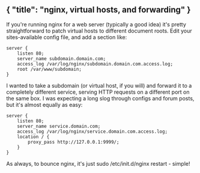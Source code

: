 { "title": "nginx, virtual hosts, and forwarding" }
---
If you're running nginx for a web server (typically a good idea) it's pretty
straightforward to patch virtual hosts to different document roots. Edit your
sites-available config file, and add a section like:

```
server {
	listen 80;
	server_name subdomain.domain.com;
	access_log /var/log/nginx/subdomain.domain.com.access.log;
	root /var/www/subdomain;
}
```

I wanted to take a subdomain (or virtual host, if you will) and forward it to a
completely different service, serving HTTP requests on a different port on the
same box. I was expecting a long slog through configs and forum posts, but it's
almost equally as easy:

```
server {
	listen 80;
	server_name service.domain.com;
	access_log /var/log/nginx/service.domain.com.access.log;
	location / {
		proxy_pass http://127.0.0.1:9999/;
	}
}
```

As always, to bounce nginx, it's just sudo /etc/init.d/nginx restart - simple!
